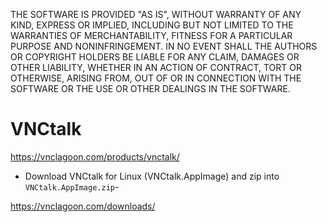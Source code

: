 THE SOFTWARE IS PROVIDED "AS IS", WITHOUT WARRANTY OF ANY KIND, EXPRESS OR IMPLIED, INCLUDING BUT NOT LIMITED TO THE WARRANTIES OF MERCHANTABILITY, FITNESS FOR A PARTICULAR PURPOSE AND NONINFRINGEMENT. IN NO EVENT SHALL THE AUTHORS OR COPYRIGHT HOLDERS BE LIABLE FOR ANY CLAIM, DAMAGES OR OTHER LIABILITY, WHETHER IN AN ACTION OF CONTRACT, TORT OR OTHERWISE, ARISING FROM, OUT OF OR IN CONNECTION WITH THE SOFTWARE OR THE USE OR OTHER DEALINGS IN THE SOFTWARE.

# VNCtalk

https://vnclagoon.com/products/vnctalk/

- Download VNCtalk for Linux (VNCtalk.AppImage) and zip into `VNCtalk.AppImage.zip`-

https://vnclagoon.com/downloads/